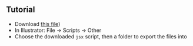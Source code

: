 ## Tutorial

- Download [this file](exportLayerItemsAsSVG.jsx))
- In Illustrator: File -> Scripts -> Other
- Choose the downloaded `jsx` script, then a folder to export the files into
